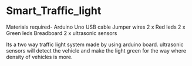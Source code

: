# Smart_Traffic_light
Materials required- 
Arduino Uno
USB cable
Jumper wires
2 x Red leds 
2 x Green leds
Breadboard 
2 x ultrasonic sensors

Its a two way traffic light system made by using arduino board. ultrasonic sensors will detect the vehicle and make the light green for the way where density of vehicles is more.

